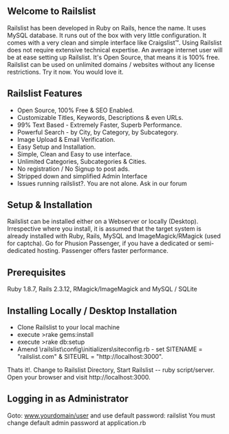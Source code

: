 ## Welcome to Railslist

Railslist has been developed in Ruby on Rails, hence the name. It uses MySQL database. It runs out of the box with very little configuration. It comes with a very clean and simple interface like Craigslist™. Using Railslist does not require extensive technical expertise. An average internet user will be at ease setting up Railslist. It's Open Source, that means it is 100% free. Railslist can be used on unlimited domains / websites without any license restrictions. Try it now. You would love it.

## Railslist Features

* Open Source, 100% Free & SEO Enabled.
* Customizable Titles, Keywords, Descriptions & even URLs.
* 99% Text Based - Extremely Faster, Superb Performance.
* Powerful Search - by City, by Category, by Subcategory.
* Image Upload & Email Verification.
* Easy Setup and Installation.
* Simple, Clean and Easy to use interface.
* Unlimited Categories, Subcategories & Cities.
* No registration / No Signup to post ads.
* Stripped down and simplified Admin Interface
* Issues running railslist?. You are not alone. Ask in our forum


## Setup & Installation

Railslist can be installed either on a Webserver or locally (Desktop). Irrespective where you install, it is assumed that the target system is already installed with Ruby, Rails, MySQL and ImageMagick/RMagick (used for captcha). Go for Phusion Passenger, if you have a dedicated or semi-dedicated hosting. Passenger offers faster performance.

## Prerequisites
Ruby 1.8.7, Rails 2.3.12, RMagick/ImageMagick and MySQL / SQLite

## Installing Locally / Desktop Installation

* Clone Railslist to your local machine
* execute >rake gems:install
* execute >rake db:setup
* Amend \railslist\config\initializers\siteconfig.rb - set SITENAME = "railslist.com" & SITEURL = "http://localhost:3000".

Thats it!. Change to Railslist Directory, Start Railslist -- ruby script/server.
Open your browser and visit http://localhost:3000.

## Logging in as Administrator
Goto: www.yourdomain/user and use default password: railslist
You must change default admin password at application.rb